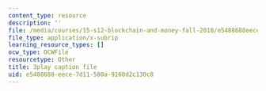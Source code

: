 ```yaml
---
content_type: resource
description: ''
file: /media/courses/15-s12-blockchain-and-money-fall-2018/e5488688eece7d11580a9160d2c130c8_iWpQpPbo7rM.srt
file_type: application/x-subrip
learning_resource_types: []
ocw_type: OCWFile
resourcetype: Other
title: 3play caption file
uid: e5488688-eece-7d11-580a-9160d2c130c8
---
```

